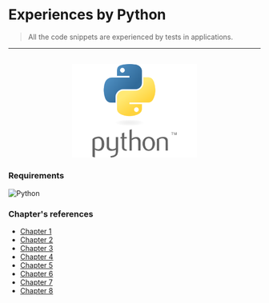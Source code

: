 Experiences by Python
=
> All the code snippets are experienced by tests in applications.


<hr />

<br />

<div align="center">
  <img width="250" src="assets/img/logo-python.png">
</div>

### Requirements 
![Python](https://img.shields.io/badge/Python-gray?style=flat&logo=Python)

### Chapter's references

- [Chapter 1](cap.1/)
- [Chapter 2](cap.2/)
- [Chapter 3](cap.3/)
- [Chapter 4](cap.4/)
- [Chapter 5](cap.5/)
- [Chapter 6](cap.6/)
- [Chapter 7](cap.7/)
- [Chapter 8](cap.8/)
